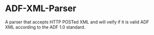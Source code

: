 # ADF-XML-Parser
A parser that accepts HTTP POSTed XML and will veify if it is valid ADF XML according to the ADF 1.0 standard.
